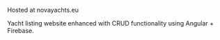 Hosted at novayachts.eu

Yacht listing website enhanced with CRUD functionality using Angular + Firebase.
